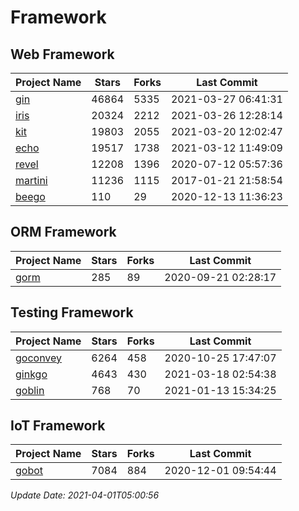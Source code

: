 # Framework

## Web Framework
| Project Name | Stars | Forks | Last Commit |
| ------------ | ----- | ----- | ----------- |
| [gin](https://github.com/gin-gonic/gin) | 46864 | 5335 | 2021-03-27 06:41:31 |
| [iris](https://github.com/kataras/iris) | 20324 | 2212 | 2021-03-26 12:28:14 |
| [kit](https://github.com/go-kit/kit) | 19803 | 2055 | 2021-03-20 12:02:47 |
| [echo](https://github.com/labstack/echo) | 19517 | 1738 | 2021-03-12 11:49:09 |
| [revel](https://github.com/revel/revel) | 12208 | 1396 | 2020-07-12 05:57:36 |
| [martini](https://github.com/go-martini/martini) | 11236 | 1115 | 2017-01-21 21:58:54 |
| [beego](https://github.com/astaxie/beego) | 110 | 29 | 2020-12-13 11:36:23 |

## ORM Framework
| Project Name | Stars | Forks | Last Commit |
| ------------ | ----- | ----- | ----------- |
| [gorm](https://github.com/jinzhu/gorm) | 285 | 89 | 2020-09-21 02:28:17 |

## Testing Framework
| Project Name | Stars | Forks | Last Commit |
| ------------ | ----- | ----- | ----------- |
| [goconvey](https://github.com/smartystreets/goconvey) | 6264 | 458 | 2020-10-25 17:47:07 |
| [ginkgo](https://github.com/onsi/ginkgo) | 4643 | 430 | 2021-03-18 02:54:38 |
| [goblin](https://github.com/franela/goblin) | 768 | 70 | 2021-01-13 15:34:25 |

## IoT Framework
| Project Name | Stars | Forks | Last Commit |
| ------------ | ----- | ----- | ----------- |
| [gobot](https://github.com/hybridgroup/gobot) | 7084 | 884 | 2020-12-01 09:54:44 |

*Update Date: 2021-04-01T05:00:56*